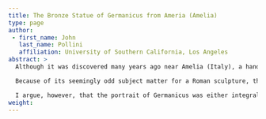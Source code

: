 ```yaml
---
title: The Bronze Statue of Germanicus from Ameria (Amelia)
type: page
author:
 - first_name: John
   last_name: Pollini
   affiliation: University of Southern California, Los Angeles
abstract: >
  Although it was discovered many years ago near Amelia (Italy), a handsome, over-life-size bronze cuirassed statue with an inserted portrait head of Germanicus has garnered relatively little attention. In pose and typology, this work resembles the statue of Augustus from Prima Porta, but the imagery of the muscled cuirass—depicting the death of Trojan Troilos at the hands of Achilles—is quite different.

  Because of its seemingly odd subject matter for a Roman sculpture, the principal interpretation of this statue, in a 2008 monograph by G. Rocco, is that it originally represented King Mithridates VI, who saw himself as a new Achilles in his war against Rome. The depiction of the defeat of Troilos would have served as a reference to Mithridates’ victory over Rome, which traced its origins back to Troy. In the end, Mithridates was himself defeated by Sulla, who, according to Rocco, then brought the statue back to Rome, where its head was first replaced with a portrait of Sulla and eventually with one of Germanicus.

  I argue, however, that the portrait of Germanicus was either integral to the original composition or was substituted for the head of his son Caligula after Caligula’s assassination and damnation. My interpretation is based on the decorative motifs of the armor, which go back to Hellenistic models but are also found in Roman art, as well as technical considerations and a very different interpretation of the meaning of the defeat of Troilos.[^1]
weight:
---
```


[^1]: The full article based on this abstract will appear in *AJA* 121.3
    (2017).
